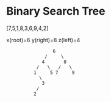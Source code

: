 # Binary Search Tree

[7,5,1,8,3,6,9,4,2]

x(root)=6 y(right)=8 z(left)=4

                     6
                  /     \
                 4       8
               /   \   /   \
              1     5 7     9 
                \ 
                 3
               /   
              2
